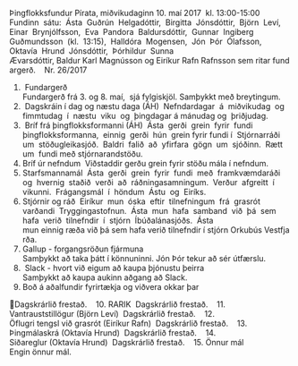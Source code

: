 Þingflokksfundur Pírata, miðvikudaginn 10. maí 2017 
kl. 13:00-15:00 
 
Fundinn  sátu:  Ásta  Guðrún  Helgadóttir,  Birgitta  Jónsdóttir,  Björn  Leví,  Einar 
Brynjólfsson,  Eva  Pandora  Baldursdóttir,  Gunnar  Ingiberg  Guðmundsson  (kl.  13:15), 
Halldóra  Mogensen,  Jón  Þór  Ólafsson,  Oktavía  Hrund  Jónsdóttir,  Þórhildur  Sunna 
Ævarsdóttir, Baldur Karl Magnússon og Eiríkur Rafn Rafnsson sem ritar fundargerð. 
 
Nr. 26/2017 
 
1.  Fundargerð 
Fundargerð frá 3. og 8. maí,  sjá fylgiskjöl. Samþykkt með breytingum. 
 
2.  Dagskráin í dag og næstu daga (ÁH) 
Nefndardagar  á  miðvikudag  og  fimmtudag  í  næstu  viku  og  þingdagar á mánudag og 
þriðjudag. 
 
3.  Bríf frá þingflokksformanni (ÁH) 
Ásta  gerði  grein  fyrir  fundi  þingflokksformanna,  einnig  gerði  hún  grein fyrir fundi í 
Stjórnarráði  um  stöðugleikasjóð.  Baldri  falið  að  yfirfara  gögn  um  sjóðinn.  Rætt  um 
fundi með stjórnarandstöðu.  
 
4. Bríf úr nefndum 
Viðstaddir gerðu grein fyrir stöðu mála í nefndum. 
 
5. Starfsmannamál 
Ásta  gerði  grein  fyrir  fundi  með  framkvæmdaráði  og  hvernig  staðið  verði  að 
ráðningasamningum.  Verður  afgreitt  í  vikunni.  Frágangsmál  í  höndum  Ástu  og 
Eiríks. 
 
6. Stjórnir og ráð 
Eiríkur  mun  óska  eftir  tilnefningum  frá  grasrót  varðandi  Tryggingastofnun.  Ásta 
mun  hafa  samband  við  þá  sem  hafa  verið  tilnefndir  í  stjórn  Íbúðalánasjóðs.  Ásta 
mun einnig ræða við þá sem hafa verið tilnefndir í stjórn Orkubús Vestfjarða. 
 
7. Gallup - forgangsröðun fjármuna 
Samþykkt að taka þátt í könnuninni. Jón Þór tekur að sér útfærslu. 
 
8.  Slack - hvort við eigum að kaupa þjónustu þeirra 
Samþykkt að kaupa aukinn aðgang að Slack. 
 
9. Boð á aðalfundir fyrirtækja og viðvera okkar þar  

Dagskrárlið frestað. 
 
10. RARIK 
Dagskrárlið frestað. 
 
11. Vantrauststillögur (Björn Leví) 
Dagskrárlið frestað. 
 
12. Öflugri tengsl við grasrót (Eiríkur Rafn) 
Dagskrárlið frestað. 
 
13. Þingmálaskrá (Oktavía Hrund) 
Dagskrárlið frestað. 
 
14. Siðareglur (Oktavía Hrund) 
Dagskrárlið frestað. 
 
15. Önnur mál 
Engin önnur mál. 

